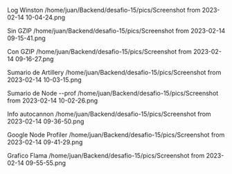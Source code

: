 Log Winston
/home/juan/Backend/desafio-15/pics/Screenshot from 2023-02-14 10-04-24.png

Sin GZIP
/home/juan/Backend/desafio-15/pics/Screenshot from 2023-02-14 09-15-41.png

Con GZIP
/home/juan/Backend/desafio-15/pics/Screenshot from 2023-02-14 09-16-27.png

Sumario de Artillery
/home/juan/Backend/desafio-15/pics/Screenshot from 2023-02-14 10-03-15.png

Sumario de Node --prof
/home/juan/Backend/desafio-15/pics/Screenshot from 2023-02-14 10-02-26.png

Info autocannon
/home/juan/Backend/desafio-15/pics/Screenshot from 2023-02-14 09-36-50.png

Google Node Profiler
/home/juan/Backend/desafio-15/pics/Screenshot from 2023-02-14 09-41-29.png

Grafico Flama
/home/juan/Backend/desafio-15/pics/Screenshot from 2023-02-14 09-55-55.png
